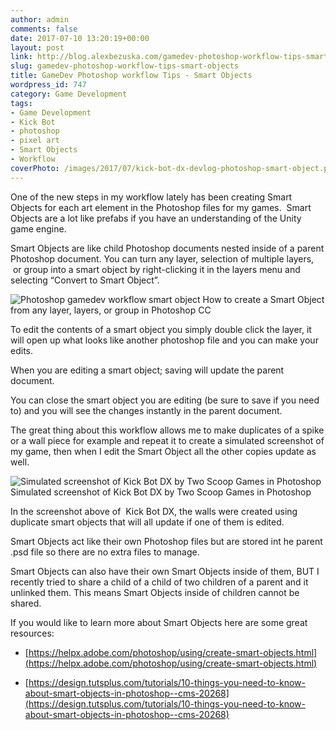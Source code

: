 ```yaml
---
author: admin
comments: false
date: 2017-07-10 13:20:19+00:00
layout: post
link: http://blog.alexbezuska.com/gamedev-photoshop-workflow-tips-smart-objects/
slug: gamedev-photoshop-workflow-tips-smart-objects
title: GameDev Photoshop workflow Tips - Smart Objects
wordpress_id: 747
category: Game Development
tags:
- Game Development
- Kick Bot
- photoshop
- pixel art
- Smart Objects
- Workflow
coverPhoto: /images/2017/07/kick-bot-dx-devlog-photoshop-smart-object.png
---
```


One of the new steps in my workflow lately has been creating Smart Objects for each art element in the Photoshop files for my games.  Smart Objects are a lot like prefabs if you have an understanding of the Unity game engine.
<!--more-->

Smart Objects are like child Photoshop documents nested inside of a parent Photoshop document. You can turn any layer, selection of multiple layers,  or group into a smart object by right-clicking it in the layers menu and selecting “Convert to Smart Object”.

![Photoshop gamedev workflow smart object](/images/2017/07/kick-bot-dx-devlog-photoshop-smart-object.png)
How to create a Smart Object from any layer, layers, or group in Photoshop CC



To edit the contents of a smart object you simply double click the layer, it will open up what looks like another photoshop file and you can make your edits.

When you are editing a smart object; saving will update the parent document.

You can close the smart object you are editing (be sure to save if you need to) and you will see the changes instantly in the parent document.

The great thing about this workflow allows me to make duplicates of a spike or a wall piece for example and repeat it to create a simulated screenshot of my game, then when I edit the Smart Object all the other copies update as well.

![Simulated screenshot of Kick Bot DX by Two Scoop Games in Photoshop](/images/2017/07/kick-bot-dx-devlog-2017-06-05.png) Simulated screenshot of Kick Bot DX by Two Scoop Games in Photoshop

In the screenshot above of  Kick Bot DX, the walls were created using duplicate smart objects that will all update if one of them is edited.

Smart Objects act like their own Photoshop files but are stored int he parent .psd file so there are no extra files to manage.

Smart Objects can also have their own Smart Objects inside of them, BUT I recently tried to share a child of a child of two children of a parent and it unlinked them. This means Smart Objects inside of children cannot be shared.

If you would like to learn more about Smart Objects here are some great resources:





  * [https://helpx.adobe.com/photoshop/using/create-smart-objects.html](https://helpx.adobe.com/photoshop/using/create-smart-objects.html)


  * [https://design.tutsplus.com/tutorials/10-things-you-need-to-know-about-smart-objects-in-photoshop--cms-20268](https://design.tutsplus.com/tutorials/10-things-you-need-to-know-about-smart-objects-in-photoshop--cms-20268)

